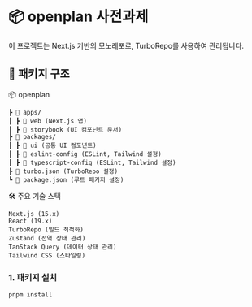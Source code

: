 # 📦 openplan 사전과제

이 프로젝트는 Next.js 기반의 모노레포로, TurboRepo를 사용하여 관리됩니다.

## 📂 패키지 구조

📦 openplan

```
┣ 📂 apps/
┃ ┣ 📂 web (Next.js 앱)
┃ ┣ 📂 storybook (UI 컴포넌트 문서)
┣ 📂 packages/
┃ ┣ 📂 ui (공통 UI 컴포넌트)
┃ ┣ 📂 eslint-config (ESLint, Tailwind 설정)
┃ ┣ 📂 typescript-config (ESLint, Tailwind 설정)
┣ 📜 turbo.json (TurboRepo 설정)
┗ 📜 package.json (루트 패키지 설정)
```

🛠️ 주요 기술 스택

```
Next.js (15.x)
React (19.x)
TurboRepo (빌드 최적화)
Zustand (전역 상태 관리)
TanStack Query (데이터 상태 관리)
Tailwind CSS (스타일링)
```

### 1️. 패키지 설치

```sh
pnpm install
```
